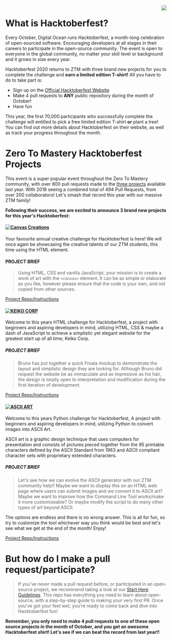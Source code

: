 <img src="https://www.jenkins.io/images/hacktoberfest/2020_badge_small.png" align="right" />

# What is Hacktoberfest?
Every October, Digital Ocean runs Hacktoberfest, a month-long celebration of open-sourced software. Encouraging developers at all stages in their careers to participate in the open-source community. The event is open to everyone in the global community, no matter your skill level or background and it grows in size every year. 

Hacktoberfest 2020 returns to ZTM with three brand new projects for you to complete the challenge and **earn a limited edition T-shirt!** All you have to do to take part is:

- Sign up on the [Official Hacktoberfest Website](https://hacktoberfest.digitalocean.com/)  
- Make 4 pull requests to **ANY** public repository during the month of October!
- Have fun

This year, the first 70,000 participants who successfully complete the challenge will entitled to pick a free limited edition T-shirt **or** plant a tree!
You can find out more details about Hacktoberfest on their website, as well as track your progress throughout the month.


# Zero To Mastery Hacktoberfest Projects
This event is a super popular event throughout the Zero To Mastery community, with over 800 pull requests made to the [three projects](https://github.com/zero-to-mastery/coding_challenge-22) available last year. With 2018 seeing a combined total of 494 Pull Requests, from over 200 collaborators! Let's smash that record this year with our massive ZTM family!

**Following their success, we are excited to announce 3 brand new projects for this year's Hacktoberfest:**

#### [![Canvas Creations](https://img.shields.io/badge/CSS%20PROJECT-Canvas%20Creations-yellow?style=for-the-badge&logo=CSS3)](https://github.com/zero-to-mastery/Canvas-Creations)
Your favourite annual creative challenge for Hacktoberfest is here! We will once again be showcasing the creative talents of our ZTM students, this time using the HTML <canvas> element.

#### PROJECT BRIEF
> Using HTML, CSS and vanilla JavaScript, your mission is to create a work of art with the `<canvas>` element. It can be as simple or elaborate as you like, however please ensure that the code is your own, and not copied from other sources.  

[Project Repo/Instructions](https://github.com/zero-to-mastery/canvas-creations)

#### [![KEIKO CORP](https://img.shields.io/badge/HTML%20PROJECT-KEIKO%20CORP-critical?style=for-the-badge&logo=HTML5)](https://github.com/zero-to-mastery/Keiko-Corp)
Welcome to this years HTML challenge for Hacktoberfest, a project with beginners and aspiring developers in mind, utilizing HTML, CSS & maybe a dash of JavaScript to achieve a simplistic yet elegant website for the greatest start up of all time; Keiko Corp.

##### PROJECT BRIEF

> Bruno has put together a quick Froala mockup to demonstrate the layout and simplistic design they are looking for. Although Bruno did request the website be as immaculate and as impressive as his hair, the design is totally open to interpretation and modification during the first iteration of development.

[Project Repo/Instructions](https://github.com/zero-to-mastery/keiko-corp)

#### [![ASCII ART](https://img.shields.io/badge/PYTHON%20PROJECT-ASCII%20ART-blue?style=for-the-badge&logo=Python)](https://github.com/zero-to-mastery/ascii-art)
Welcome to this years Python challenge for Hacktoberfest, A project with beginners and aspiring developers in mind, utilizing Python to convert images into ASCII Art.

ASCII art is a graphic design technique that uses computers for presentation and consists of pictures pieced together from the 95 printable characters defined by the ASCII Standard from 1963 and ASCII compliant character sets with proprietary extended characters.

##### PROJECT BRIEF
> Let's see how we can evolve the ASCII generator with our ZTM community help!! Maybe we want to display this on an HTML web page where users can submit images and we convert it to ASCII art? Maybe we want to improve how the Command Line Tool works/make it more customizeable? Or maybe modify the script to do many other types of art beyond ASCII.

The options are endless and there is no wrong answer. This is all for fun, so try to customize the tool whichever way you think would be best and let's see what we get at the end of the month! Enjoy!

[Project Repo/Instructions](https://github.com/zero-to-mastery/ascii-art)

# But how do I make a pull request/participate?

> If you've never made a pull request before, or participated in an open-source project, we recommend taking a look at our [Start Here Guidelines](https://github.com/zero-to-mastery/start-here-guidelines). This repo has everything you need to learn about open-source, with a step-by-step guide to making your very first PR.
> Once you've got your feet wet, you're ready to come back and dive into Hacktoberfest fun!

**Remember, you only need to make 4 pull requests to one of these open source projects in the month of October, and you get an awesome Hacktoberfest shirt! Let's see if we can beat the record from last year!!**
